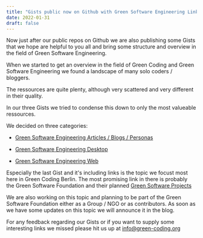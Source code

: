 ```yaml
---
title: "Gists public now on Github with Green Software Engineering Links"
date: 2022-01-31
draft: false
---
```


Now just after our public repos on Github we are also publishing some Gists
that we hope are helpful to you all and bring some structure and
overview in the field of Green Software Engineering.

When we started to get an overview in the field of Green Coding and Green
Software Engineering we found a landscape of many solo coders / bloggers.

The ressources are quite plenty, although very scattered and very different in
their quality.

In our three Gists we tried to condense this down to only the most valueable
ressources.

We decided on three categories:

- [Green Software Engineering Articles / Blogs / Personas](https://gist.github.com/green-coding-berlin/5ad4c2c9d1681cea376a1bf985cc2a44)

- [Green Software Engineering Desktop](https://gist.github.com/green-coding-berlin/29a7f1c835b7e87926c3cfe976dc3f3a)

- [Green Software Engineering Web](https://gist.github.com/green-coding-berlin/f38209e0810605d72ee72a0d0f4eefcd)


Especially the last Gist and it's including links is the topic we focust most here
in Green Coding Berlin.
The most promising link in there is probably the Green Software Foundation and
their planned [Green Software Projects](https://greensoftware.foundation/projects)

We are also working on this topic and planning to be part of the Green Software Foundation
either as a Group / NGO or as contributors.
As soon as we have some updates on this topic we will announce it in the blog.

For any feedback regarding our Gists or if you want to supply some interesting
links we missed please hit us up at info@green-coding.org
